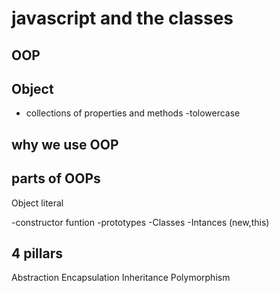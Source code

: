 # javascript and the classes
<!-- JavaSCript is a prototype - based language -->
## OOP

## Object

- collections of properties and methods
-tolowercase

## why we use OOP

## parts of OOPs

Object literal

-constructor funtion
-prototypes
-Classes
-Intances (new,this)

## 4 pillars

Abstraction
Encapsulation
Inheritance
Polymorphism
